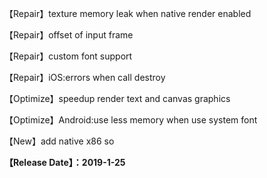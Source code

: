 
【Repair】texture memory leak when native render enabled

【Repair】offset of input frame

【Repair】custom font support

【Repair】iOS:errors when call destroy

【Optimize】speedup render text and canvas graphics

【Optimize】Android:use less memory when use system font

【New】add native x86 so

**【Release Date】：2019-1-25**
